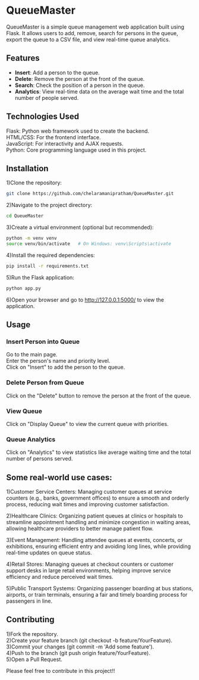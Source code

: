 # QueueMaster
QueueMaster is a simple queue management web application built using Flask. It allows users to add, remove, search for persons in the queue, export the queue to a CSV file, and view real-time queue analytics.

## Features

- **Insert**: Add a person to the queue.<br>
- **Delete**: Remove the person at the front of the queue.<br>
- **Search**: Check the position of a person in the queue.<br>
- **Analytics**: View real-time data on the average wait time and the total number of people served.<br>

## Technologies Used
Flask: Python web framework used to create the backend.<br>
HTML/CSS: For the frontend interface.<br>
JavaScript: For interactivity and AJAX requests. <br>
Python: Core programming language used in this project.<br>

## Installation
1)Clone the repository:
```sh
git clone https://github.com/chelaramanipratham/QueueMaster.git
```

2)Navigate to the project directory:
```sh
cd QueueMaster
```

3)Create a virtual environment (optional but recommended):
```sh
python -m venv venv
source venv/bin/activate   # On Windows: venv\Scripts\activate
```
4)Install the required dependencies:
```sh
pip install -r requirements.txt
```

5)Run the Flask application:
```sh
python app.py
```

6)Open your browser and go to http://127.0.0.1:5000/ to view the application.<br>


## Usage
### Insert Person into Queue<br>
Go to the main page.<br>
Enter the person's name and priority level.<br>
Click on "Insert" to add the person to the queue.<br>

### Delete Person from Queue
Click on the "Delete" button to remove the person at the front of the queue.<br>

### View Queue
Click on "Display Queue" to view the current queue with priorities.<br>

### Queue Analytics
Click on "Analytics" to view statistics like average waiting time and the total number of persons served.<br>

## Some real-world use cases:

1)Customer Service Centers: Managing customer queues at service counters (e.g., banks, government offices) to ensure a smooth and orderly process, reducing wait times and improving customer satisfaction.<br>

2)Healthcare Clinics: Organizing patient queues at clinics or hospitals to streamline appointment handling and minimize congestion in waiting areas, allowing healthcare providers to better manage patient flow.<br>

3)Event Management: Handling attendee queues at events, concerts, or exhibitions, ensuring efficient entry and avoiding long lines, while providing real-time updates on queue status.<br>

4)Retail Stores: Managing queues at checkout counters or customer support desks in large retail environments, helping improve service efficiency and reduce perceived wait times.<br>

5)Public Transport Systems: Organizing passenger boarding at bus stations, airports, or train terminals, ensuring a fair and timely boarding process for passengers in line.<br>


## Contributing
1)Fork the repository.<br>
2)Create your feature branch (git checkout -b feature/YourFeature).<br>
3)Commit your changes (git commit -m 'Add some feature').<br>
4)Push to the branch (git push origin feature/YourFeature).<br>
5)Open a Pull Request.<br>

Please feel free to contribute in this project!!
